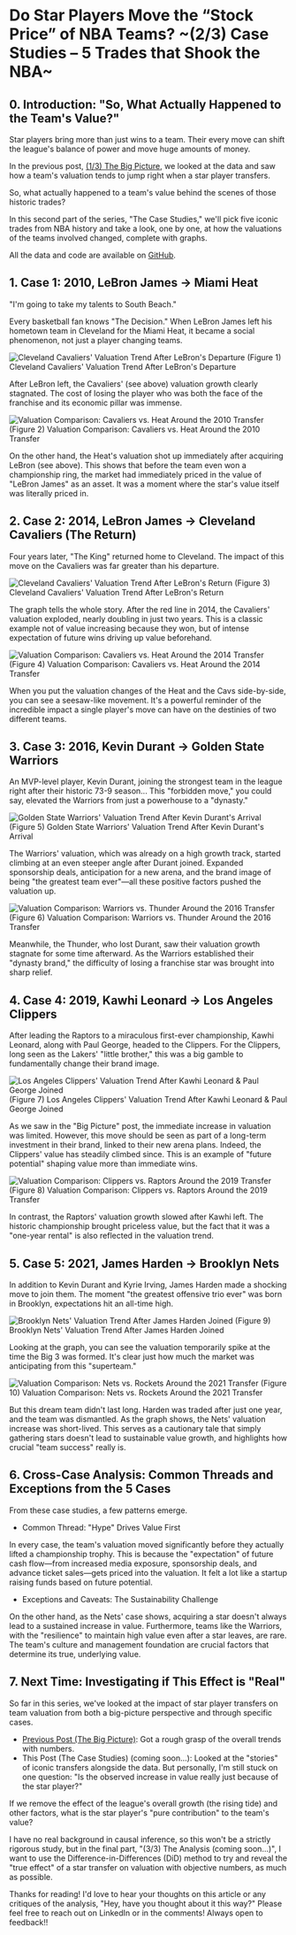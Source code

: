 # Do Star Players Move the “Stock Price” of NBA Teams? ~(2/3) Case Studies – 5 Trades that Shook the NBA~

## 0. Introduction: "So, What Actually Happened to the Team's Value?"

Star players bring more than just wins to a team. Their every move can shift the league's balance of power and move huge amounts of money.

In the previous post, [(1/3) The Big Picture](https://note.com/shokubohcm/n/n7bef1d17c2ca), we looked at the data and saw how a team's valuation tends to jump right when a star player transfers.

So, what actually happened to a team's value behind the scenes of those historic trades?

In this second part of the series, "The Case Studies," we'll pick five iconic trades from NBA history and take a look, one by one, at how the valuations of the teams involved changed, complete with graphs.

All the data and code are available on [GitHub](https://github.com/shokubohcm/personal_blog/tree/main/nba_teamValuation).

## 1. Case 1: 2010, LeBron James → Miami Heat

"I'm going to take my talents to South Beach."

Every basketball fan knows "The Decision." When LeBron James left his hometown team in Cleveland for the Miami Heat, it became a social phenomenon, not just a player changing teams.

![Cleveland Cavaliers' Valuation Trend After LeBron's Departure](../image/2_Case/case1_cavs_2010_lebron_departure_single.png)
(Figure 1) Cleveland Cavaliers' Valuation Trend After LeBron's Departure

After LeBron left, the Cavaliers' (see above) valuation growth clearly stagnated. The cost of losing the player who was both the face of the franchise and its economic pillar was immense.

![Valuation Comparison: Cavaliers vs. Heat Around the 2010 Transfer](../image/2_Case/case1_cavs_vs_heat_2010_transfer_dual_2009included.png)
(Figure 2) Valuation Comparison: Cavaliers vs. Heat Around the 2010 Transfer

On the other hand, the Heat's valuation shot up immediately after acquiring LeBron (see above). This shows that before the team even won a championship ring, the market had immediately priced in the value of "LeBron James" as an asset. It was a moment where the star's value itself was literally priced in.

## 2. Case 2: 2014, LeBron James → Cleveland Cavaliers (The Return)

Four years later, "The King" returned home to Cleveland. The impact of this move on the Cavaliers was far greater than his departure.

![Cleveland Cavaliers' Valuation Trend After LeBron's Return](../image/2_Case/case2_cavs_2014_lebron_return_single.png)
(Figure 3) Cleveland Cavaliers' Valuation Trend After LeBron's Return

The graph tells the whole story. After the red line in 2014, the Cavaliers' valuation exploded, nearly doubling in just two years. This is a classic example not of value increasing because they won, but of intense expectation of future wins driving up value beforehand.

![Valuation Comparison: Cavaliers vs. Heat Around the 2014 Transfer](../image/2_Case/case2_cavs_vs_heat_2014_transfer_dual.png)
(Figure 4) Valuation Comparison: Cavaliers vs. Heat Around the 2014 Transfer

When you put the valuation changes of the Heat and the Cavs side-by-side, you can see a seesaw-like movement. It's a powerful reminder of the incredible impact a single player's move can have on the destinies of two different teams.

## 3. Case 3: 2016, Kevin Durant → Golden State Warriors

An MVP-level player, Kevin Durant, joining the strongest team in the league right after their historic 73-9 season... This "forbidden move," you could say, elevated the Warriors from just a powerhouse to a "dynasty."

![Golden State Warriors' Valuation Trend After Kevin Durant's Arrival](../image/2_Case/case3_gsw_2016_durant_join_single.png)
(Figure 5) Golden State Warriors' Valuation Trend After Kevin Durant's Arrival

The Warriors' valuation, which was already on a high growth track, started climbing at an even steeper angle after Durant joined. Expanded sponsorship deals, anticipation for a new arena, and the brand image of being "the greatest team ever"—all these positive factors pushed the valuation up.

![Valuation Comparison: Warriors vs. Thunder Around the 2016 Transfer](../image/2_Case/case3_gsw_vs_okc_2016_transfer_dual.png)
(Figure 6) Valuation Comparison: Warriors vs. Thunder Around the 2016 Transfer

Meanwhile, the Thunder, who lost Durant, saw their valuation growth stagnate for some time afterward. As the Warriors established their "dynasty brand," the difficulty of losing a franchise star was brought into sharp relief.

## 4. Case 4: 2019, Kawhi Leonard → Los Angeles Clippers

After leading the Raptors to a miraculous first-ever championship, Kawhi Leonard, along with Paul George, headed to the Clippers. For the Clippers, long seen as the Lakers' "little brother," this was a big gamble to fundamentally change their brand image.

![Los Angeles Clippers' Valuation Trend After Kawhi Leonard & Paul George Joined](../image/2_Case/case4_clippers_2019_kawhi_pg_single.png)
(Figure 7) Los Angeles Clippers' Valuation Trend After Kawhi Leonard & Paul George Joined

As we saw in the "Big Picture" post, the immediate increase in valuation was limited. However, this move should be seen as part of a long-term investment in their brand, linked to their new arena plans. Indeed, the Clippers' value has steadily climbed since. This is an example of "future potential" shaping value more than immediate wins.

![Valuation Comparison: Clippers vs. Raptors Around the 2019 Transfer](../image/2_Case/case4_clippers_vs_raptors_2019_transfer_dual.png)
(Figure 8) Valuation Comparison: Clippers vs. Raptors Around the 2019 Transfer

In contrast, the Raptors' valuation growth slowed after Kawhi left. The historic championship brought priceless value, but the fact that it was a "one-year rental" is also reflected in the valuation trend.

## 5. Case 5: 2021, James Harden → Brooklyn Nets

In addition to Kevin Durant and Kyrie Irving, James Harden made a shocking move to join them. The moment "the greatest offensive trio ever" was born in Brooklyn, expectations hit an all-time high.

![Brooklyn Nets' Valuation Trend After James Harden Joined
](../image/2_Case/case5_nets_2021_harden_join_single.png)
(Figure 9) Brooklyn Nets' Valuation Trend After James Harden Joined

Looking at the graph, you can see the valuation temporarily spike at the time the Big 3 was formed. It's clear just how much the market was anticipating from this "superteam."

![Valuation Comparison: Nets vs. Rockets Around the 2021 Transfer](../image/2_Case/case5_nets_vs_rockets_2021_transfer_dual.png)
(Figure 10) Valuation Comparison: Nets vs. Rockets Around the 2021 Transfer

But this dream team didn't last long. Harden was traded after just one year, and the team was dismantled. As the graph shows, the Nets' valuation increase was short-lived. This serves as a cautionary tale that simply gathering stars doesn't lead to sustainable value growth, and highlights how crucial "team success" really is.

## 6. Cross-Case Analysis: Common Threads and Exceptions from the 5 Cases

From these case studies, a few patterns emerge.

- Common Thread: "Hype" Drives Value First

In every case, the team's valuation moved significantly before they actually lifted a championship trophy. This is because the "expectation" of future cash flow—from increased media exposure, sponsorship deals, and advance ticket sales—gets priced into the valuation. It felt a lot like a startup raising funds based on future potential.

- Exceptions and Caveats: The Sustainability Challenge

On the other hand, as the Nets' case shows, acquiring a star doesn't always lead to a sustained increase in value. Furthermore, teams like the Warriors, with the "resilience" to maintain high value even after a star leaves, are rare. The team's culture and management foundation are crucial factors that determine its true, underlying value.

## 7. Next Time: Investigating if This Effect is "Real"

So far in this series, we've looked at the impact of star player transfers on team valuation from both a big-picture perspective and through specific cases.

- [Previous Post (The Big Picture)](https://note.com/shokubohcm/n/n7bef1d17c2ca): Got a rough grasp of the overall trends with numbers.
- This Post (The Case Studies) (coming soon...): Looked at the "stories" of iconic transfers alongside the data.
But personally, I'm still stuck on one question: "Is the observed increase in value really just because of the star player?"

If we remove the effect of the league's overall growth (the rising tide) and other factors, what is the star player's "pure contribution" to the team's value?

I have no real background in causal inference, so this won't be a strictly rigorous study, but in the final part, "(3/3) The Analysis (coming soon...)", I want to use the Difference-in-Differences (DiD) method to try and reveal the "true effect" of a star transfer on valuation with objective numbers, as much as possible.

Thanks for reading!
I'd love to hear your thoughts on this article or any critiques of the analysis, "Hey, have you thought about it this way?" Please feel free to reach out on LinkedIn or in the comments! Always open to feedback!!
